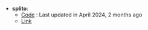- **splito**: 
	- [Code](https://github.com/datamol-io/splito) : Last updated in April 2024, 2 months ago
	- [Link](https://splito-docs.datamol.io/stable/tutorials/The_Basics.html)
